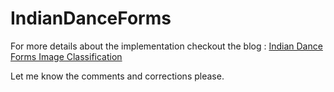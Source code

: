 # IndianDanceForms

For more details about the implementation checkout the blog :
[Indian Dance Forms Image Classification](https://medium.com/@raoofnaushad7/indian-dance-forms-hacker-earth-image-classification-using-transfer-learning-and-tuning-with-b6cbe7a0fc78)



Let me know the comments and corrections please.
